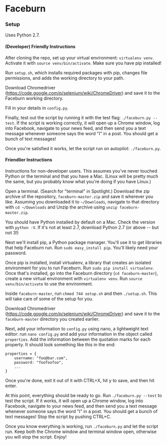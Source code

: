 Faceburn
========

### Setup

Uses Python 2.7.

#### (Developer) Friendly Instructions

After cloning the repo, set up your virtual environment: `virtualenv venv`. Activate it with `source venv/bin/activate`. Make sure you have pip installed!

Run `setup.sh`, which installs required packages with pip, changes file permissions, and adds the working directory to your path.

Download Chromedriver (https://code.google.com/p/selenium/wiki/ChromeDriver) and save it to the Faceburn working directory.

Fill in your details in `config.py`.

Finally, test out the script by running it with the test flag: `./faceburn.py --test`. If the script is working correctly, it will open up a Chrome window, log into Facebook, navigate to your news feed, and then send you a text message whenever someone says the word "I" in a post. You should get a bunch of text messages!

Once you're satisfied it works, let the script run on autopilot: `./faceburn.py`. 

#### Friendlier Instructions

Instructions for non-developer users. This assumes you've never touched Python or the terminal and that you have a Mac. (Linux will be pretty much the same, but you probably know what you're doing if you have Linux.)

Open a terminal. (Search for "terminal" in Spotlight.) Download the zip archive of the repository, `faceburn-master.zip` and save it wherever you like. Assuming you downloaded it to `~/Downloads`, navigate to that directory with `cd ~/Downloads` and Unzip the archive using `unzip faceburn-master.zip`.

You should have Python installed by default on a Mac. Check the version with `python -V`. If it's not at least 2.7, download Python 2.7 (or above -- but not 3!)

Next we'll install pip, a Python package manager. You'll use it to get libraries that help Faceburn run. Run `sudo easy_install pip`. You'll likely need your password.

Once pip is installed, install virtualenv, a library that creates an isolated environment for you to run Faceburn. Run `sudo pip install virtualenv`. Once that's installed, go into the Faceburn directory (`cd faceburn-master`), create a new virtual environment with `virtualenv venv`. Run `source venv/bin/activate` to use the environment.

Inside `faceburn-master`, run `chmod 744 setup.sh` and then `./setup.sh`. This will take care of some of the setup for you.

Download Chromedriver (https://code.google.com/p/selenium/wiki/ChromeDriver) and save it to the `faceburn-master` directory you created earlier. 

Next, add your information to `config.py` using nano, a lightweight text editor: run `nano config.py` and add your information in the object called `properties`. Add the information between the quotation marks for each property. It should look something like this in the end:

```
properties = {
	username: "foo@bar.com",
	password: "foofoofoo",
	...
}
```
Once you're done, exit it out of it with CTRL+X, hit y to save, and then hit enter.

At this point, everything should be ready to go. Run `./faceburn.py --test` to test the script. If it works, it will open up a Chrome window, log into Facebook, navigate to your news feed, and then send you a text message whenever someone says the word "I" in a post. You should get a bunch of text messages! Stop the script by pushing CTRL+C.

Once you know everything is working, run `./faceburn.py` and let the script run. Keep both the Chrome window and terminal window open, otherwise you will stop the script. Enjoy!